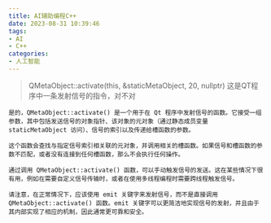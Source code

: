 ```yaml
---
title: AI辅助编程C++
date: 2023-08-31 10:39:46
tags:
- AI
- C++
categories: 
- 人工智能
---
```

> QMetaObject::activate(this, &staticMetaObject, 20, nullptr) 这是QT程序中一条发射信号的指令，对不对

```
是的，QMetaObject::activate() 是一个用于在 Qt 程序中发射信号的函数。它接受一组参数，其中包括发送信号的对象指针、该对象的元对象（通过静态成员变量 staticMetaObject 访问）、信号的索引以及传递给槽函数的参数。

这个函数会查找与指定信号索引相关联的元对象，并调用相关的槽函数。如果信号和槽函数的参数不匹配，或者没有连接到任何槽函数，那么不会执行任何操作。

通过调用 QMetaObject::activate() 函数，可以手动触发信号的发送。这在某些情况下很有用，例如在需要自定义信号传输时，或者在使用多线程编程时需要跨线程触发信号。

请注意，在正常情况下，应该使用 emit 关键字来发射信号，而不是直接调用 QMetaObject::activate() 函数。emit 关键字可以更简洁地实现信号的发射，并且由于其内部实现了相应的机制，因此通常更可靠和安全。

```





